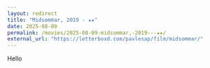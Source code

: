 ```yaml
---
layout: redirect
title: "Midsommar, 2019 - ★★"
date: 2025-08-09
permalink: /movies/2025-08-09-midsommar,-2019---★★/
external_url: "https://letterboxd.com/pavlesap/film/midsommar/"
---
```

Hello
